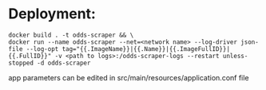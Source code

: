 # Deployment:
```
docker build . -t odds-scraper && \
docker run --name odds-scraper --net=<network name> --log-driver json-file --log-opt tag="{{.ImageName}}|{{.Name}}|{{.ImageFullID}}|{{.FullID}}" -v <path to logs>:/odds-scraper-logs --restart unless-stopped -d odds-scraper
```
app parameters can be edited in src/main/resources/application.conf file
